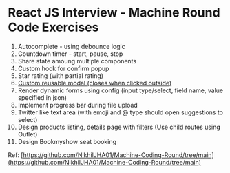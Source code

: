 # React JS Interview - Machine Round Code Exercises

1. Autocomplete - using debounce logic
2. Countdown timer - start, pause, stop
3. Share state amoung multiple components
4. Custom hook for confirm popup
5. Star rating (with partial rating)
6. [Custom reusable modal (closes when clicked outside)](https://codesandbox.io/p/sandbox/custom-modal-forked-wfhg4c?file=%2Fsrc%2FApp.tsx)
7. Render dynamic forms using config (input type/select, field name, value specified in json)
8. Implement progress bar during file upload
9. Twitter like text area (with emoji and @ type should open suggestions to select)
10. Design products listing, details page with filters (Use child routes using Outlet)
11. Design Bookmyshow seat booking

Ref: [https://github.com/NikhilJHA01/Machine-Coding-Round/tree/main](https://github.com/NikhilJHA01/Machine-Coding-Round/tree/main)
